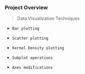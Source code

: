 ### Project Overview

 > Data Visualization Techniques
-     Bar plotting
-     Scatter plotting
-     Kernel Density plotting
-     Subplot operations
-     Axes modifications



